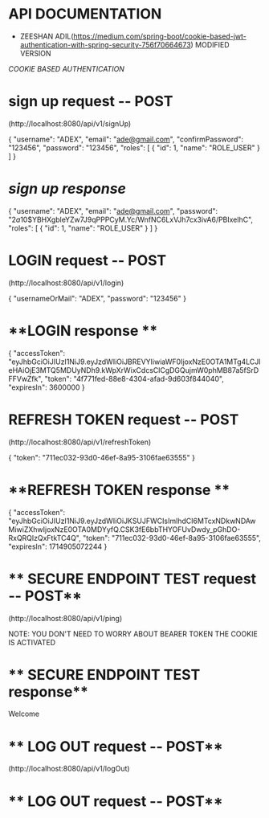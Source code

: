 # **API DOCUMENTATION**

 * ZEESHAN ADIL(https://medium.com/spring-boot/cookie-based-jwt-authentication-with-spring-security-756f70664673) MODIFIED VERSION

 *COOKIE BASED AUTHENTICATION*

# **sign up request -- POST** 
(http://localhost:8080/api/v1/signUp)

{
"username": "ADEX",
"email": "ade@gmail.com",
"confirmPassword": "123456",
"password": "123456",
"roles": [
{
"id": 1,
"name": "ROLE_USER"
}
]
}

# *sign up response*

{
"username": "ADEX",
"email": "ade@gmail.com",
"password": "$2a$10$YBHXgbleYZw7J9qPPPCyM.Yc/WnfNC6LxVJh7cx3ivA6/PBIxelhC",
"roles": [
{
"id": 1,
"name": "ROLE_USER"
}
]
}

# **LOGIN request -- POST** 
(http://localhost:8080/api/v1/login)

{
"usernameOrMail": "ADEX",
"password": "123456"
}

# **LOGIN response ** 

{
"accessToken": "eyJhbGciOiJIUzI1NiJ9.eyJzdWIiOiJBREVYIiwiaWF0IjoxNzE0OTA1MTg4LCJleHAiOjE3MTQ5MDUyNDh9.kWpXrWixCdcsClCgDGQujmW0phMB87a5fSrDFFVwZfk",
"token": "4f771fed-88e8-4304-afad-9d603f844040",
"expiresIn": 3600000
}



# **REFRESH TOKEN request -- POST** 
(http://localhost:8080/api/v1/refreshToken)

{
"token": "711ec032-93d0-46ef-8a95-3106fae63555"
}


# **REFRESH TOKEN response ** 

{
"accessToken": "eyJhbGciOiJIUzI1NiJ9.eyJzdWIiOiJKSUJFWCIsImlhdCI6MTcxNDkwNDAwMiwiZXhwIjoxNzE0OTA0MDYyfQ.CSK3fE6bbTHYOFUvDwdy_pGhDO-RxQRQlzQxFtkTC4Q",
"token": "711ec032-93d0-46ef-8a95-3106fae63555",
"expiresIn": 1714905072244
}


# ** SECURE ENDPOINT TEST request -- POST** 
(http://localhost:8080/api/v1/ping)

NOTE: YOU DON'T NEED TO WORRY ABOUT BEARER TOKEN THE COOKIE IS ACTIVATED


# ** SECURE ENDPOINT TEST response** 

Welcome



# ** LOG OUT request -- POST**
(http://localhost:8080/api/v1/logOut)


# ** LOG OUT request -- POST**